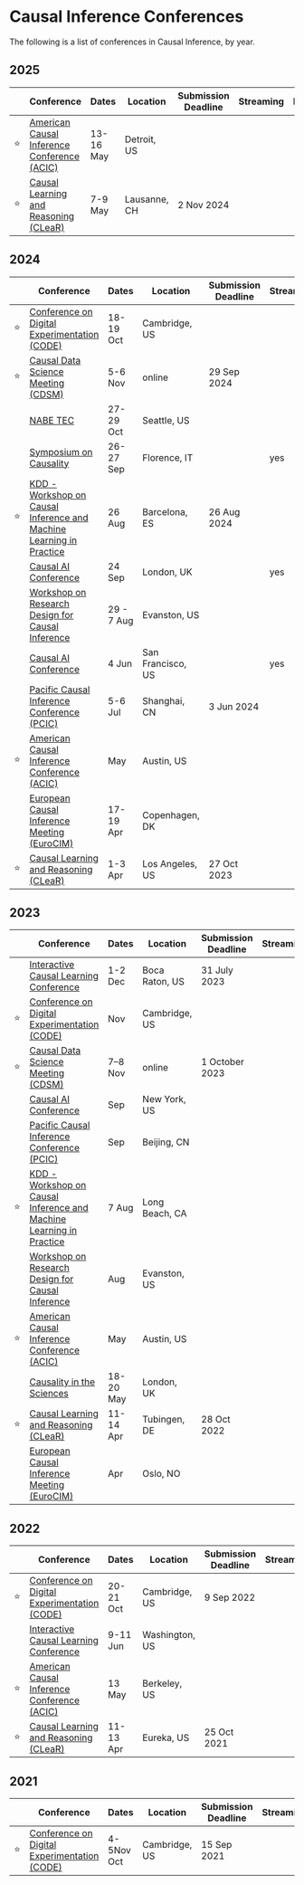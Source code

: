 # Causal Inference Conferences

The following is a list of conferences in Causal Inference, by year.

## 2025

|   | Conference | Dates | Location | Submission Deadline | Streaming | Recordings | 
| - | ---------- | ----- | -------- | ------------------- | --------- | ---------- |
| ⭐ | [American Causal Inference Conference (ACIC)](https://sci-info.org/annual-meeting/) | 13-16 May | Detroit, US | | | |
| ⭐ | [Causal Learning and Reasoning (CLeaR)](https://www.cclear.cc/2025) | 7-9 May | Lausanne, CH | 2 Nov 2024 | | |


## 2024

|   | Conference | Dates | Location | Submission Deadline | Streaming | Recordings | 
| - | ---------- | ----- | -------- | ------------------- | --------- | ---------- |
| ⭐ | [Conference on Digital Experimentation (CODE)](https://ide.mit.edu/events/code24/) | 18-19 Oct | Cambridge, US | | |
| ⭐ | [Causal Data Science Meeting (CDSM)](https://www.causalscience.org/)| 5-6 Nov | online | 29 Sep 2024 | | | |
| | [NABE TEC](https://www.nabe.com/NABE/Events/TEC24/TEC24_Main_Page.aspx) | 27-29 Oct | Seattle, US | | | |
| | [Symposium on Causality](https://datascience.unifi.it/eccellenzadisia/events/symposium-on-causality-26-27-september-2024/) | 26-27 Sep | Florence, IT | | yes | |
| ⭐ | [KDD - Workshop on Causal Inference and Machine Learning in Practice](https://causal-machine-learning.github.io/kdd2023-workshop/) | 26 Aug | Barcelona, ES | 26 Aug 2024 | | |
| | [Causal AI Conference](https://www.causalaiconference.com/) | 24 Sep | London, UK | | yes | |
| | [Workshop on Research Design for Causal Inference](https://www.law.northwestern.edu/research-faculty/events/conferences/causalinference/) | 29 - 7 Aug | Evanston, US | | | |
| | [Causal AI Conference](https://www.causalaiconference.com/) | 4 Jun | San Francisco, US | | yes | [yes](https://www.youtube.com/watch?v=KgBoiYjoYds) |
| | [Pacific Causal Inference Conference (PCIC)](https://www.spco.cc/pcic/) | 5-6 Jul | Shanghai, CN | 3 Jun 2024 | | |
| ⭐ | [American Causal Inference Conference (ACIC)](https://sci-info.org/annual-meeting/) | May | Austin, US | | | |
| | [European Causal Inference Meeting (EuroCIM)](https://www.eurocim.org/) | 17-19 Apr | Copenhagen, DK | | | | 
| ⭐ | [Causal Learning and Reasoning (CLeaR)](https://www.cclear.cc/2024) | 1-3 Apr | Los Angeles, US | 27 Oct 2023 | | |



## 2023

|   | Conference | Dates | Location | Submission Deadline | Streaming | Recordings | 
| - | ---------- | ----- | -------- | ------------------- | --------- | ---------- |
| | [Interactive Causal Learning Conference](http://interactivecausallearning.com/2023/) | 1-2 Dec | Boca Raton, US | 31 July 2023 | | |
| ⭐ | [Conference on Digital Experimentation (CODE)](https://ide.mit.edu/events/2023-conference-on-digital-experimentation-mit-codemit/) | Nov | Cambridge, US | | | [yes](https://www.youtube.com/playlist?list=PLNmZUX7tW6t9WKh0gnWZq6tUplQRbEciv) |
| ⭐ | [Causal Data Science Meeting (CDSM)](https://www.causalscience.org/)| 7–8 Nov | online | 1 October 2023 | | |
| | [Causal AI Conference](https://www.causalaiconference.com/) | Sep | New York, US | | |
| | [Pacific Causal Inference Conference (PCIC)](https://www.spco.cc/pcic/) | Sep | Beijing, CN | | |
| ⭐ | [KDD - Workshop on Causal Inference and Machine Learning in Practice](https://causal-machine-learning.github.io/kdd2023-workshop/) | 7 Aug | Long Beach, CA | | |
| | [Workshop on Research Design for Causal Inference](https://www.law.northwestern.edu/research-faculty/events/conferences/causalinference/) | Aug | Evanston, US | | |
| ⭐ | [American Causal Inference Conference (ACIC)](https://sci-info.org/annual-meeting/) | May | Austin, US | | |
| | [Causality in the Sciences](https://blogs.kent.ac.uk/jonw/conferences/cits/)| 18-20 May | London, UK | | |
| ⭐ | [Causal Learning and Reasoning (CLeaR)](https://www.cclear.cc/2023) | 11-14 Apr | Tubingen, DE | 28 Oct 2022 | | |
| | [European Causal Inference Meeting (EuroCIM)](https://www.eurocim.org/) | Apr | Oslo, NO | | | |



## 2022

|   | Conference | Dates | Location | Submission Deadline | Streaming | Recordings | 
| - | ---------- | ----- | -------- | ------------------- | --------- | ---------- |
| ⭐ | [Conference on Digital Experimentation (CODE)](https://ide.mit.edu/events/2022-conference-on-digital-experimentation-mit-codemit/) | 20-21 Oct | Cambridge, US | 9 Sep 2022 | | |
| | [Interactive Causal Learning Conference](https://interactivecausallearning.com/2022/) | 9-11 Jun | Washington, US | | | [yes](https://interactivecausallearning.com/2022/Presentations.html) |
| ⭐ | [American Causal Inference Conference (ACIC)](https://ctml.berkeley.edu/american-causal-inference-conference-2022) | 13 May | Berkeley, US | | |
| ⭐ | [Causal Learning and Reasoning (CLeaR)](https://www.cclear.cc/2022) | 11-13 Apr | Eureka, US | 25 Oct 2021 | | |



## 2021

|   | Conference | Dates | Location | Submission Deadline | Streaming | Recordings | 
| - | ---------- | ----- | -------- | ------------------- | --------- | ---------- |
| ⭐ | [Conference on Digital Experimentation (CODE)](https://ide.mit.edu/events/2021-conference-on-digital-experimentation-mit-codemit/) | 4-5Nov Oct | Cambridge, US | 15 Sep 2021 | | [yes](https://www.youtube.com/@mitide/videos) |
